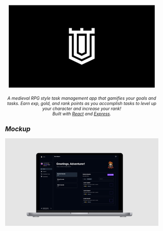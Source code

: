 <h1 align="center">
    <img alt="Atlas" src="./assets/banner.png" height="270px"> </img>
</h1>

<p align="center">
  <i>A medieval RPG style task management app that gamifies your goals and tasks. Earn exp, gold, and rank points as you accomplish tasks to level up your character and increase your rank!</i><br>
  <i>Built with <a href="https://react.dev/">React</a> and <a href="https://expressjs.com/">Express</a>.
</p>

## Mockup
![Screens](./assets/atlas-showcase.png)
